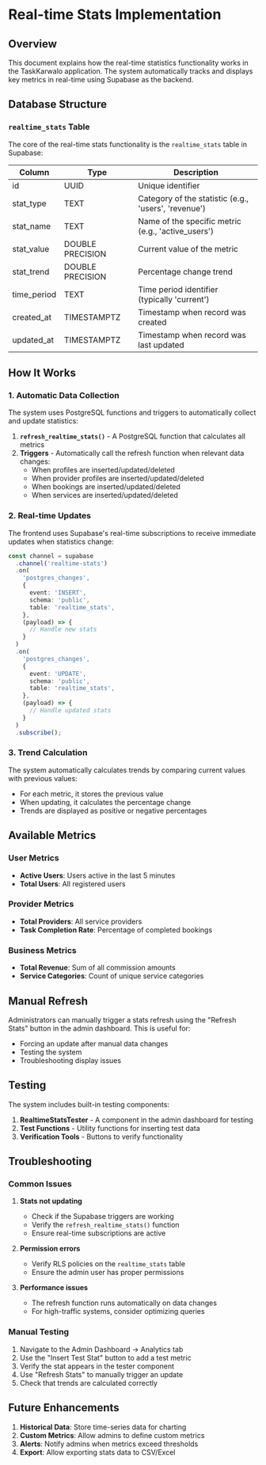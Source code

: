 # Real-time Stats Implementation

## Overview

This document explains how the real-time statistics functionality works in the TaskKarwalo application. The system automatically tracks and displays key metrics in real-time using Supabase as the backend.

## Database Structure

### `realtime_stats` Table

The core of the real-time stats functionality is the `realtime_stats` table in Supabase:

| Column | Type | Description |
|--------|------|-------------|
| id | UUID | Unique identifier |
| stat_type | TEXT | Category of the statistic (e.g., 'users', 'revenue') |
| stat_name | TEXT | Name of the specific metric (e.g., 'active_users') |
| stat_value | DOUBLE PRECISION | Current value of the metric |
| stat_trend | DOUBLE PRECISION | Percentage change trend |
| time_period | TEXT | Time period identifier (typically 'current') |
| created_at | TIMESTAMPTZ | Timestamp when record was created |
| updated_at | TIMESTAMPTZ | Timestamp when record was last updated |

## How It Works

### 1. Automatic Data Collection

The system uses PostgreSQL functions and triggers to automatically collect and update statistics:

1. **`refresh_realtime_stats()`** - A PostgreSQL function that calculates all metrics
2. **Triggers** - Automatically call the refresh function when relevant data changes:
   - When profiles are inserted/updated/deleted
   - When provider profiles are inserted/updated/deleted
   - When bookings are inserted/updated/deleted
   - When services are inserted/updated/deleted

### 2. Real-time Updates

The frontend uses Supabase's real-time subscriptions to receive immediate updates when statistics change:

```typescript
const channel = supabase
  .channel('realtime-stats')
  .on(
    'postgres_changes',
    {
      event: 'INSERT',
      schema: 'public',
      table: 'realtime_stats',
    },
    (payload) => {
      // Handle new stats
    }
  )
  .on(
    'postgres_changes',
    {
      event: 'UPDATE',
      schema: 'public',
      table: 'realtime_stats',
    },
    (payload) => {
      // Handle updated stats
    }
  )
  .subscribe();
```

### 3. Trend Calculation

The system automatically calculates trends by comparing current values with previous values:

- For each metric, it stores the previous value
- When updating, it calculates the percentage change
- Trends are displayed as positive or negative percentages

## Available Metrics

### User Metrics
- **Active Users**: Users active in the last 5 minutes
- **Total Users**: All registered users

### Provider Metrics
- **Total Providers**: All service providers
- **Task Completion Rate**: Percentage of completed bookings

### Business Metrics
- **Total Revenue**: Sum of all commission amounts
- **Service Categories**: Count of unique service categories

## Manual Refresh

Administrators can manually trigger a stats refresh using the "Refresh Stats" button in the admin dashboard. This is useful for:

- Forcing an update after manual data changes
- Testing the system
- Troubleshooting display issues

## Testing

The system includes built-in testing components:

1. **RealtimeStatsTester** - A component in the admin dashboard for testing
2. **Test Functions** - Utility functions for inserting test data
3. **Verification Tools** - Buttons to verify functionality

## Troubleshooting

### Common Issues

1. **Stats not updating**
   - Check if the Supabase triggers are working
   - Verify the `refresh_realtime_stats()` function
   - Ensure real-time subscriptions are active

2. **Permission errors**
   - Verify RLS policies on the `realtime_stats` table
   - Ensure the admin user has proper permissions

3. **Performance issues**
   - The refresh function runs automatically on data changes
   - For high-traffic systems, consider optimizing queries

### Manual Testing

1. Navigate to the Admin Dashboard → Analytics tab
2. Use the "Insert Test Stat" button to add a test metric
3. Verify the stat appears in the tester component
4. Use "Refresh Stats" to manually trigger an update
5. Check that trends are calculated correctly

## Future Enhancements

1. **Historical Data**: Store time-series data for charting
2. **Custom Metrics**: Allow admins to define custom metrics
3. **Alerts**: Notify admins when metrics exceed thresholds
4. **Export**: Allow exporting stats data to CSV/Excel